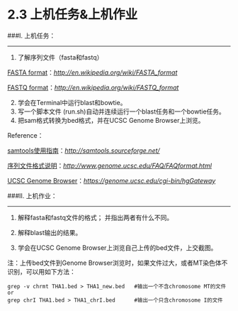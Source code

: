 # 2.3 上机任务&上机作业

###I. 上机任务：


---
1. 了解序列文件（fasta和fastq）

  [FASTA format](http://en.wikipedia.org/wiki/FASTA_format)：*http://en.wikipedia.org/wiki/FASTA_format*

  [FASTQ format](http://en.wikipedia.org/wiki/FASTQ_format)：*http://en.wikipedia.org/wiki/FASTQ_format*

2.  学会在Terminal中运行blast和bowtie。
3.  写一个脚本文件 (run.sh)自动并连续运行一个blast任务和一个bowtie任务。
4.  把sam格式转换为bed格式，并在UCSC Genome Browser上浏览。




 
Reference：

[samtools使用指南](http://samtools.sourceforge.net/)：*http://samtools.sourceforge.net/*

[序列文件格式说明](http://www.genome.ucsc.edu/FAQ/FAQformat.html)：*http://www.genome.ucsc.edu/FAQ/FAQformat.html*

[UCSC Genome Browser](https://genome.ucsc.edu/cgi-bin/hgGateway)：*https://genome.ucsc.edu/cgi-bin/hgGateway*

###II. 上机作业：


---

1. 解释fasta和fastq文件的格式；  并指出两者有什么不同。 

2. 解释blast输出的结果。

3. 学会在UCSC Genome Browser上浏览自己上传的bed文件，上交截图。


  注：上传bed文件到Genome Browser浏览时，如果文件过大，或者MT染色体不识别，可以用如下方法：

```
grep -v chrmt THA1.bed > THA1_new.bed   #输出一个不含chromosome MT的文件
or
grep chrI THA1.bed > THA1_chrI.bed      #输出一个只含chromosome I的文件
```
